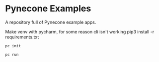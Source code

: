 # Pynecone Examples

A repository full of Pynecone example apps.

Make venv with pycharm, for some reason cli isn't working
pip3 install -r requirements.txt

`pc init`

`pc run`
